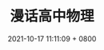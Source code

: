 ---
layout: blog
istop : true
book : true
title: 漫话高中物理
category: favour
tags: 闲聊
background-image: physics.jpg
date: 2021-10-17 11:11:09 + 0800
---